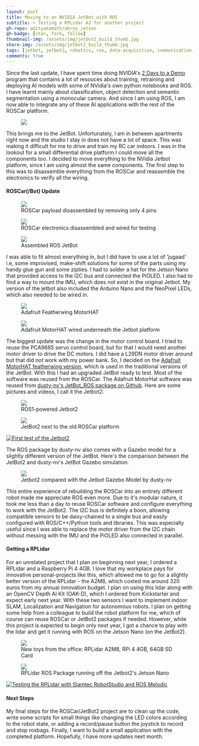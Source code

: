 ```yaml
---
layout: post
title: Moving to an NVIDIA JetBot with ROS
subtitle: + Testing a RPLidar A2 for another project
gh-repo: adityakamath/akros_jetson
gh-badge: [star, fork, follow]
thumbnail-img: /assets/img/jetbot2_build_thumb.jpg
share-img: /assets/img/jetbot2_build_thumb.jpg
tags: [jetbot, jetbot2, robotics, ros, data-acquisition, communication, electronics, software, design, build]
comments: true
---
```


Since the last update, I have spent time doing NVIDIA's [2 Days to a Demo](https://developer.nvidia.com/embedded/twodaystoademo) program that contains a lot of resouces about training, retraining and deploying AI models with some of NVidia's own python notebooks and ROS. I have learnt mainly about classification, object detection and semantic segmentation using a monocular camera. And since I am using ROS, I am now able to integrate any of these AI applications with the rest of the ROSCar platform. 

<figure class="aligncenter">
	<img src="https://adityakamath.github.io/assets/img/roscar_inhand.jpg" />
</figure>

This brings me to the JetBot. Unfortunately, I am in between apartments right now and the studio I stay in does not have a lot of space. This was making it difficult for me to drive and train my RC car indoors. I was in the lookout for a small differential drive platform I could move all the components too. I decided to move everything to the NVidia Jetbot platform, since I am using almost the same components. The first step to this was to disassemble everything from the ROSCar and reassemble the electronics to verify all the wiring. 

#### ROSCar(/Bot) Update

<figure class="aligncenter">
	<img src="https://adityakamath.github.io/assets/img/roscar_chassis_removed.jpg" />
	<figcaption>ROSCar payload disassembled by removing only 4 pins</figcaption>
</figure>

<figure class="aligncenter">
	<img src="https://adityakamath.github.io/assets/img/roscar_electronics.jpg" />
	<figcaption>ROSCar electronics disassembled and wired for testing</figcaption>
</figure>

<figure class="aligncenter">
	<img src="https://adityakamath.github.io/assets/img/jetbot2_assembled_temp.jpg" />
	<figcaption>Assembled ROS JetBot</figcaption>
</figure>

I was able to fit almost everything in, but I did have to use a lot of 'jugaad' i.e, some improvised, make-shift solutions for some of the parts using my handy glue gun and some zipties. I had to solder a hat for the Jetson Nano that provided access to the I2C bus and connected the PiOLED. I also had to find a way to mount the IMU, which does not exist in the original Jetbot. My version of the jetbot also included the Arduino Nano and the NeoPixel LEDs, which also needed to be wired in. 

<figure class="aligncenter">
	<img src="https://adityakamath.github.io/assets/img/jetbot2_motorhat.jpg" />
	<figcaption>Adafruit Featherwing MotorHAT</figcaption>
</figure>

<figure class="aligncenter">
	<img src="https://adityakamath.github.io/assets/img/jetbot2_motorhat_wired.jpg" />
	<figcaption>Adafruit MotorHAT wired underneath the Jetbot platform</figcaption>
</figure>

The biggest update was the change in the motor control board. I tried to reuse the PCA9685 servo control board, but for that I would need another motor driver to drive the DC motors. I did have a L29DN motor driver around but that did not work with my power bank.  So, I decided on the [Adafruit MotorHAT featherwing version](https://www.adafruit.com/product/2927), which is used in the traditional versions of the JetBot. With this I had an upgraded JetBot ready to test. Most of the software was reused from the ROSCar. The Adafruit MotorHat software was reused from [dusty-nv's JetBot_ROS package on Github](https://github.com/dusty-nv/jetbot_ros). Here are some pictures and videos, I call it the Jetbot2:

<figure class="aligncenter">
	<img src="https://adityakamath.github.io/assets/img/jetbot2_inhand.jpg" />
	<figcaption>ROS1-powered Jetbot2</figcaption>
</figure>

<figure class="aligncenter">
	<img src="https://adityakamath.github.io/assets/img/jetbot2_vs_roscar.jpeg" />
	<figcaption>JetBot2 next to the old ROSCar platform</figcaption>
</figure>

[![First test of the Jetbot2](https://adityakamath.github.io/assets/img/jetbot2_first_ss.png)](https://www.youtube.com/watch?v=QPyIpB4Qv88 "First test of the Jetbot2 - Click to Watch!")

The ROS package by dusty-nv also comes with a Gazebo model for a slightly different version of the JetBot. Here's the comparison between the JetBot2 and dusty-nv's JetBot Gazebo simulation. 

<figure class="aligncenter">
	<img src="https://adityakamath.github.io/assets/img/jetbot2_vs_gazebo.jpg" />
	<figcaption>Jetbot2 compared with the Jetbot Gazebo Model by dusty-nv</figcaption>
</figure>

This entire experience of rebuilding the ROSCar into an entirely different robot made me appreciate ROS even more. Due to it's modular nature, it took me less than a day to reuse ROSCar software and configure everything to work with the JetBot2. The I2C bus is definitely a boon, allowing compatible sensors to be daisy-chained to a single bus and easily configured with ROS/C++/Python tools and libraries. This was especially useful since I was able to replace the motor driver from the I2C chain without messing with the IMU and the PiOLED also connected in parallel. 

#### Getting a RPLidar

For an unrelated project that I plan on beginning next year, I ordered a RPLidar and a Raspberry Pi 4 4GB. I love that my workplace pays for innovative personal-projects like this, which allowed me to go for a slightly better version of the RPLidar - the A2M8, which costed me around 320 euros from my annual innovation budget. I plan on using this lidar along with an OpenCV Depth AI Kit (OAK-D), which I ordered from Kickstarter and expect early next year. With these two sensors I want to implement indoor SLAM, Localization and Navigation for autonomous robots. I plan on getting some help from a colleague to build the robot platform for me, which of course can reuse ROSCar or JetBot2 packages if needed. However, while this project is expected to begin only next year, I got a chance to play with the lidar and get it running with ROS on the Jetson Nano (on the JetBot2). 

<figure class="aligncenter">
	<img src="https://adityakamath.github.io/assets/img/rplidar_with_rpi4.jpg" />
	<figcaption>New toys from the office: RPLidar A2M8, RPi 4 4GB, 64GB SD Card</figcaption>
</figure>

<figure class="aligncenter">
	<img src="https://adityakamath.github.io/assets/img/rplidar_with_jetbot2.jpg" />
	<figcaption>RPLidar ROS Package running off the Jetbot2's Jetson Nano</figcaption>
</figure>

[![Testing the RPLidar with Slamtec RobotStudio and ROS Melodic](https://adityakamath.github.com/assets/img/testing_rplidar_ss.png)](https://www.youtube.com/watch?v=3pMYaUD-vEk "Testing the RPLidar A2M8 - Click to Watch!")

#### Next Steps

My final steps for the ROSCar/JetBot2 project are to clean up the code, write some scripts for small things like changing the LED colors according to the robot state, or adding a record/pause button the joystick to record and stop rosbags. Finally, I want to build a small application with the completed platform. Hopefully, I have more updates next month. 
